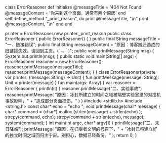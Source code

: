class ErrorReasoner
	def initialize
		@messageTitle = '404 Not Found'
		@messageContent = '你来到这个页面，通常有两个原因'
	end
	self.define_method "_print_reason", do
		print @messageTitle, "\n"
		print @messageContent, "\n"
	end
end

printer = ErrorReasoner.new
printer._print_reason
public class ErrorReasoner {
	public ErrorReasoner() {
	}
	public final String messageTitle = "一、链接错误";
	public final String messageContent = 
		"原因：博客搬迁造成的旧链接失效。请回到主页。(*´﹃｀*)";
	public void printMessage(String msg) {
		System.out.println(msg);
	}
	public static void main(String[] args) {
		ErrorReasoner reasoner = new ErrorReasoner();
		reasoner.printMessage(messageTitle);
		reasoner.printMessage(messageContent);
	}
}
class ErrorReasoner(private var printer: (message: String) -> Unit) {
	fun printMessage(message: String): Unit
		= printer(message)
}
fun main(args: Array<String>) {
	var reasoner = ErrorReasoner { println(it) }
	reasoner.printMessage("二、实验事故")
	reasoner.printMessage(
		"原因：冰封所建立的时间之域被隔壁实验室里的对撞机事故影响，" + 
		"造成部分页面损伤。"
	)
}
#include <stdlib.h>
#include <string.h>
const char* echo = "echo ";
void printMessage(char* message) {
	char* command = (char*) malloc (strlen(message) + strlen(echo) );
	strcpy(command, echo);
	strcpy(command + strlen(echo), message);
	system(command);
}
int main(int argc, char* argv[]) {
	printMessage("三、末日降临");
	printMessage(
		"原因：在归零者文明的号召下，" + 
		"冰封已将建立好的独立时间之域回归主宇宙。别担心，数据已经备份。"
	);
	return 0;
}
